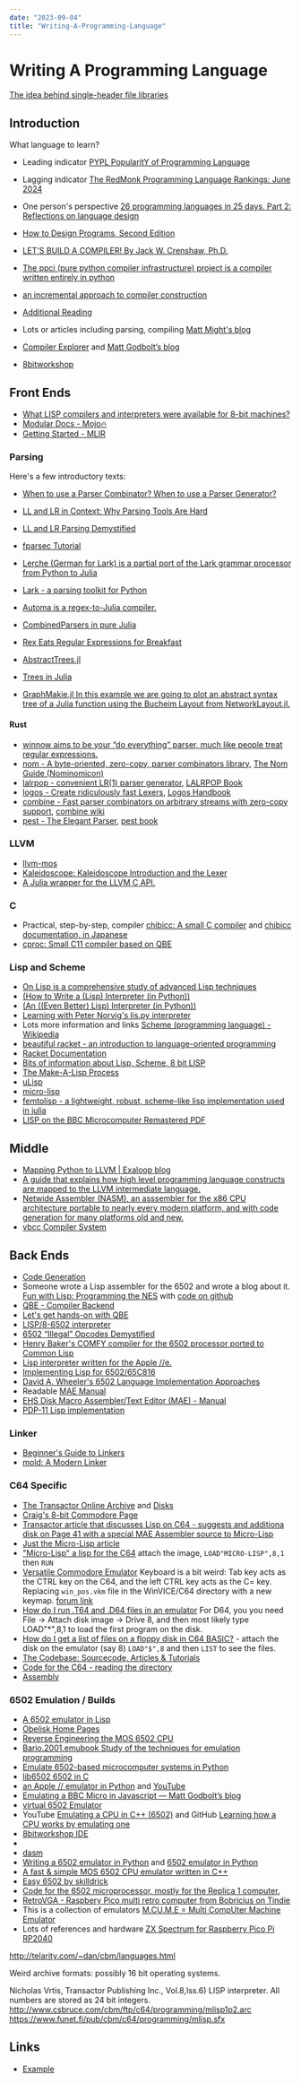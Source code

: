 ```yaml
---
date: "2023-09-04"
title: "Writing-A-Programming-Language"
---
```

<!-- markdownlint-disable MD025 -->
# Writing A Programming Language
<!-- markdownlint-enable MD025 -->

[The idea behind single-header file libraries](https://github.com/nothings/stb)

## Introduction

What language to learn?

* Leading indicator [PYPL PopularitY of Programming Language](https://pypl.github.io/PYPL.html)
* Lagging indicator [The RedMonk Programming Language Rankings: June 2024](https://redmonk.com/sogrady/2024/09/12/language-rankings-6-24/)
* One person's perspective [26 programming languages in 25 days, Part 2: Reflections on language design](https://matt.might.net/articles/26-languages-part2/)

* [How to Design Programs, Second Edition](https://htdp.org/2023-8-14/Book/index.html)
* [LET'S BUILD A COMPILER! By Jack W. Crenshaw, Ph.D.](https://compilers.iecc.com/crenshaw/tutor1.txt)
* [The ppci (pure python compiler infrastructure) project is a compiler written entirely in python](https://ppci.readthedocs.io/en/latest/index.html)
* [an incremental approach to compiler construction](https://github.com/namin/inc)
* [Additional Reading](https://cseweb.ucsd.edu/classes/sp17/cse131-a/s_materials.html)
* Lots or articles including parsing, compiling [Matt Might's blog](https://matt.might.net/articles/)
* [Compiler Explorer](https://godbolt.org) and [Matt Godbolt’s blog](https://xania.org)
* [8bitworkshop](https://8bitworkshop.com)

## Front Ends

* [What LISP compilers and interpreters were available for 8-bit machines?](https://retrocomputing.stackexchange.com/questions/11192/what-lisp-compilers-and-interpreters-were-available-for-8-bit-machines)
* [Modular Docs - Mojo🔥](https://docs.modular.com/mojo/?utm_medium=email&_hsmi=256256127&_hsenc=p2ANqtz--3cgzgmX_1b1E5s1WK7OZiWeLuQ59ylpa7KSCo85ycrmVYf2yZqvzHwwUC6EFHh_l0TjtgzrhMrePktSNQG6UKtNtbxw&utm_content=256256127&utm_source=hs_automation)
* [Getting Started - MLIR](https://mlir.llvm.org/getting_started/)

### Parsing

Here's a few introductory texts: 

* [When to use a Parser Combinator? When to use a Parser Generator?](https://softwareengineering.stackexchange.com/questions/338665/when-to-use-a-parser-combinator-when-to-use-a-parser-generator)
* [LL and LR in Context: Why Parsing Tools Are Hard](https://blog.reverberate.org/2013/09/ll-and-lr-in-context-why-parsing-tools.html)
* [LL and LR Parsing Demystified](https://blog.reverberate.org/2013/07/ll-and-lr-parsing-demystified.html)

* [fparsec Tutorial](https://www.quanttec.com/fparsec/tutorial.html)
* [Lerche (German for Lark) is a partial port of the Lark grammar processor from Python to Julia](https://github.com/jamesrhester/Lerche.jl)
* [Lark - a parsing toolkit for Python](https://github.com/lark-parser/lark)
* [Automa is a regex-to-Julia compiler.](https://biojulia.dev/Automa.jl/previews/PR119/)
* [CombinedParsers in pure Julia](https://github.com/gkappler/CombinedParsers.jl)
* [Rex Eats Regular Expressions for Breakfast](https://www.rexegg.com/)

* [AbstractTrees.jl](https://juliacollections.github.io/AbstractTrees.jl/stable/)
* [Trees in Julia](https://discourse.julialang.org/t/trees-in-julia/12173)
* [GraphMakie.jl In this example we are going to plot an abstract syntax tree of a Julia function using the Bucheim Layout from NetworkLayout.jl.](https://graph.makie.org/dev/generated/syntaxtree/)

#### Rust

* [winnow aims to be your “do everything” parser, much like people treat regular expressions.](https://docs.rs/winnow/latest/winnow/)
* [nom - A byte-oriented, zero-copy, parser combinators library](https://lib.rs/crates/nom), [The Nom Guide (Nominomicon)](https://tfpk.github.io/nominomicon/)
* [lalrpop - convenient LR(1) parser generator](https://lib.rs/crates/lalrpop), [LALRPOP Book](https://lalrpop.github.io/lalrpop/)
* [logos - Create ridiculously fast Lexers](https://lib.rs/crates/lalrpop), [Logos Handbook](https://logos.maciej.codes/)
* [combine - Fast parser combinators on arbitrary streams with zero-copy support](https://lib.rs/crates/combine), [combine wiki](https://github.com/Marwes/combine/wiki)
* [pest - The Elegant Parser](https://lib.rs/crates/pest), [pest book](https://pest.rs/book/)

### LLVM

* [llvm-mos](https://llvm-mos.org/wiki/Welcome)
* [Kaleidoscope: Kaleidoscope Introduction and the Lexer](https://llvm.org/docs/tutorial/MyFirstLanguageFrontend/LangImpl01.html)
* [A Julia wrapper for the LLVM C API.](https://github.com/maleadt/LLVM.jl/blob/master/README.md)

### C

* Practical, step-by-step, compiler [chibicc: A small C compiler](https://github.com/rui314/chibicc) and [chibicc documentation, in Japanese](https://www.sigbus.info/compilerbook)
* [cproc: Small C11 compiler based on QBE](https://sr.ht/~mcf/cproc/)

### Lisp and Scheme

* [On Lisp is a comprehensive study of advanced Lisp techniques](https://www.lurklurk.org/onlisp/onlisp.html)
* [(How to Write a (Lisp) Interpreter (in Python))](http://www.norvig.com/lispy.html)
* [(An ((Even Better) Lisp) Interpreter (in Python))](http://norvig.com/lispy2.html)
* [Learning with Peter Norvig's lis.py interpreter](https://github.com/fluentpython/lispy)
* Lots more information and links [Scheme (programming language) - Wikipedia](https://en.wikipedia.org/wiki/Scheme_(programming_language))
* [beau­tiful racket - an intro­duc­tion to language-oriented programming](https://beautifulracket.com/)
* [Racket Documentation](https://docs.racket-lang.org/)
* [Bits of information about Lisp, Scheme, 8 bit LISP](http://web.archive.org/web/20100131151915/http://www.ip9.org/munro/skimp/)
* [The Make-A-Lisp Process](https://github.com/kanaka/mal/blob/master/process/guide.md)
* [uLisp](http://www.ulisp.com/show?1AA0)
* [micro-lisp](https://github.com/carld/micro-lisp)
* [femtolisp - a lightweight, robust, scheme-like lisp implementation used in julia](https://github.com/JeffBezanson/femtolisp)
* [LISP on the BBC Microcomputer Remastered PDF](https://stardot.org.uk/forums/viewtopic.php?t=17811)

## Middle

* [Mapping Python to LLVM | Exaloop blog](https://blog.exaloop.io/python-llvm/)
* [A guide that explains how high level programming language constructs are mapped to the LLVM intermediate language.](https://github.com/f0rki/mapping-high-level-constructs-to-llvm-ir)
* [Netwide Assembler (NASM), an asssembler for the x86 CPU architecture portable to nearly every modern platform, and with code generation for many platforms old and new.](https://www.nasm.us/index.php)
* [vbcc Compiler System](http://www.ibaug.de/vbcc/doc/vbcc.pdf)

## Back Ends

* [Code Generation](https://fileadmin.cs.lth.se/cs/Education/EDAN65/2021/lectures/L11.pdf)
* Someone wrote a Lisp assembler for the 6502 and wrote a blog about it. [Fun with Lisp: Programming the NES](https:/ahefner.livejournal.com/20528.html) with [code on github](https://github.com/ahefner/asm6502)
* [QBE - Compiler Backend](https://c9x.me/compile/)
* [Let's get hands-on with QBE](https://briancallahan.net/blog/20210829.html)
* [LISP/8-6502 interpreter](http://web.archive.org/web/20090106184314/http://www.hugbox.org/lisp8/lisp-6502.asm)
* [6502 “Illegal” Opcodes Demystified](https://www.masswerk.at/nowgobang/2021/6502-illegal-opcodes)
* [Henry Baker's COMFY compiler for the 6502 processor ported to Common Lisp](https://github.com/jaoswald/cl-comfy-6502)
* [Lisp interpreter written for the Apple //e.](https://github.com/hausdorff/turtles)
* [Implementing Lisp for 6502/65C816](http://forum.6502.org/viewtopic.php?t=1427)
* [David A. Wheeler's 6502 Language Implementation Approaches](https://dwheeler.com/6502/)
* Readable [MAE Manual](https://atariwiki.org/wiki/attach/MAE%20Assembler/MAE_Manual.pdf)
* [EHS Disk Macro Assembler/Text Editor (MAE) - Manual](https://archive.org/details/EHSDiskMacroAssemblerManual/mode/2up)
* [PDP-11 Lisp implementation](http://archive.computerhistory.org/resources/text/DEC/pdp-1/DEC.pdp_1.1964.102650371.pdf)

### Linker

* [Beginner's Guide to Linkers](https://www.lurklurk.org/linkers/linkers.html)
* [mold: A Modern Linker](https://github.com/rui314/mold)

### C64 Specific

* [The Transactor Online Archive](ttp://csbruce.com/cbm/transactor/) and [Disks](http://csbruce.com/cbm/transactor/disks/)
* [Craig's 8-bit Commodore Page](http://csbruce.com/cbm/)
* [Transactor article that discusses Lisp on C64 - suggests and additiona disk on Page 41 with a special MAE Assembler source to Micro-Lisp](http://csbruce.com/cbm/transactor/pdfs/trans_v8_i06.pdf)
* [Just the Micro-Lisp article](https://www.lyonlabs.org/commodore/onrequest/micro-lisp.pdf)
* ["Micro-Lisp" a lisp for the C64](https://groups.google.com/g/comp.lang.lisp/c/6pPNzzpVV9o) attach the image, `LOAD"MICRO-LISP",8,1` then `RUN`
* [Versatile Commodore Emulator](https://vice-emu.sourceforge.io/windows.html)
Keyboard is a bit weird: Tab key acts as the CTRL key on the C64, and the left CTRL key acts as the C= key. Replacing `win_pos.vkm` file in the WinVICE/C64 directory with a new keymap. [forum link](https://www.lemon64.com/forum/viewtopic.php?t=40321)
* [How do I run .T64 and .D64 files in an emulator](https://www.lemon64.com/forum/viewtopic.php?t=40321) For D64, you you need File -> Attach disk image -> Drive 8, and then most likely type LOAD"*",8,1 to load the first program on the disk.
* [How do I get a list of files on a floppy disk in C64 BASIC?](https://www.lemon64.com/forum/viewtopic.php?t=27891#:~:text=Enter%20the%20following%3A%20LOAD%22%24%22%2C8%20Then%20press%20return.%20The,What%20you%20see%20is%20what%27s%20on%20the%20disk.) - attach the disk on the emulator (say 8) `LOAD"$",8` and then `LIST` to see the files.
* [The Codebase: Sourcecode, Articles & Tutorials](http://codebase64.org/doku.php?id=base:start)
* [Code for the C64 - reading the directory](http://codebase64.org/doku.php?id=base:reading_the_directory)
* [Assembly](https://en.wikibooks.org/wiki/6502_Assembly)

### 6502 Emulation / Builds

* [A 6502 emulator in Lisp](https://github.com/kingcons/cl-6502)
* [Obelisk Home Pages](http://www.6502.org/users/obelisk/)
* [Reverse Engineering the MOS 6502 CPU](https://media.ccc.de/v/27c3-4159-en-reverse_engineering_mos_6502)
* [Bario.2001.emubook Study of the techniques for emulation programming](http://www.xsim.com/papers/Bario.2001.emubook.pdf)
* [Emulate 6502-based microcomputer systems in Python](https://github.com/mnaberez/py65)
* [lib6502 6502 in C](https://www.piumarta.com/software/lib6502/)
* [an Apple // emulator in Python](https://github.com/jtauber/applepy) and [YouTube](https://youtu.be/EhK5JNx0irA?si=QYigx5cVZHbBJqa-)
* [Emulating a BBC Micro in Javascript — Matt Godbolt’s blog](https://xania.org/201405/jsbeeb-emulating-a-bbc-micro-in-javascript)
* [virtual 6502 Emulator](https://www.masswerk.at/6502/)
* YouTube [Emulating a CPU in C++ (6502)](https://www.youtube.com/watch?v=qJgsuQoy9bc) and GitHub [Learning how a CPU works by emulating one](https://github.com/davepoo/6502Emulator)
* [8bitworkshop IDE](https://8bitworkshop.com/v3.10.1/?platform=c64&file=hello.dasm#)
* [](https://8bitworkshop.com/v3.10.1/?platform=c64&file=hello.dasm)
* [dasm](https://dasm-assembler.github.io/)
* [Writing a 6502 emulator in Python](https://dailystuff.nl/projects/writing-a-6502-emulator-in-python) and [6502 emulator in Python](https://github.com/hspaans/python-6502-emulator#introduction)
* [A fast & simple MOS 6502 CPU emulator written in C++](https://github.com/gianlucag/mos6502)
* [Easy 6502 by skilldrick](https://skilldrick.github.io/easy6502/)
* [Code for the 6502 microprocessor, mostly for the Replica 1 computer.](https://github.com/jefftranter/6502/tree/master)
* [RetroVGA - Raspbery Pico multi retro computer from Bobricius on Tindie](https://www.tindie.com/products/bobricius/retrovga-raspbery-pico-multi-retro-computer/)
* This is a collection of emulators [M.CU.M.E = Multi CompUter Machine Emulator](https://github.com/Jean-MarcHarvengt/MCUME/tree/master/MCUME_pico/bin/PICOMPUTERMAX)
* Lots of references and hardware [ZX Spectrum for Raspberry Pico Pi RP2040](https://github.com/fruit-bat/pico-zxspectrum)

<!-- markdownlint-disable MD034 -->
http://telarity.com/~dan/cbm/languages.html
<!-- markdownlint-enable MD034 -->
Weird archive formats: possibly 16 bit operating systems.

Nicholas Vrtis, Transactor Publishing Inc., Vol.8,Iss.6)
LISP interpreter. All numbers are stored as 24 bit integers.
<http://www.csbruce.com/cbm/ftp/c64/programming/mlisp1p2.arc>
<https://www.funet.fi/pub/cbm/c64/programming/mlisp.sfx>

## Links

<!-- markdownlint-disable MD034 -->
<!-- markdownlint-enable MD034 -->
* [Example](https://example.com)
